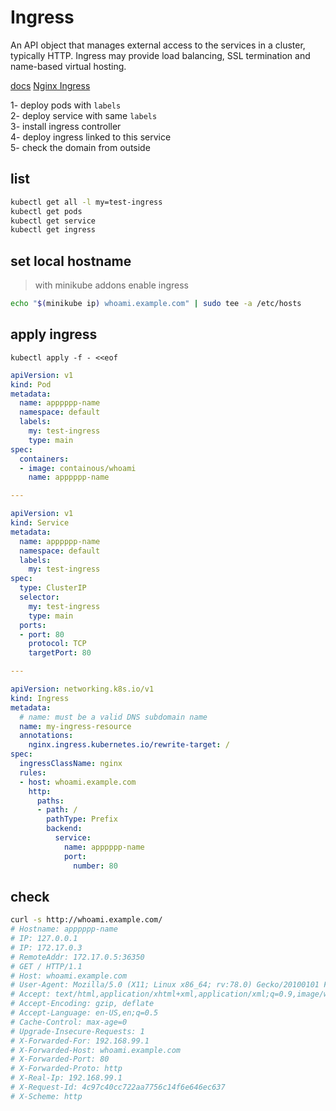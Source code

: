 # Ingress
An API object that manages external access to the services in a cluster, typically HTTP.
Ingress may provide load balancing, SSL termination and name-based virtual hosting.


[docs](https://kubernetes.io/docs/concepts/services-networking/ingress)
[Nginx Ingress](https://github.com/nginxinc/kubernetes-ingress)


1- deploy pods with `labels`    
2- deploy service with same `labels`    
3- install ingress controller    
4- deploy ingress linked to this service    
5- check the domain from outside    


## list 
```bash
kubectl get all -l my=test-ingress
kubectl get pods
kubectl get service
kubectl get ingress
```


## set local hostname
> with minikube addons enable ingress
```bash
echo "$(minikube ip) whoami.example.com" | sudo tee -a /etc/hosts
```


## apply ingress
`kubectl apply -f - <<eof`
```yaml
apiVersion: v1
kind: Pod
metadata:
  name: apppppp-name
  namespace: default
  labels:
    my: test-ingress
    type: main
spec:
  containers:
  - image: containous/whoami
    name: apppppp-name

---

apiVersion: v1
kind: Service
metadata:
  name: apppppp-name
  namespace: default
  labels:
    my: test-ingress
spec:
  type: ClusterIP
  selector:
    my: test-ingress
    type: main
  ports:
  - port: 80
    protocol: TCP
    targetPort: 80

---

apiVersion: networking.k8s.io/v1
kind: Ingress
metadata:
  # name: must be a valid DNS subdomain name
  name: my-ingress-resource
  annotations:
    nginx.ingress.kubernetes.io/rewrite-target: /
spec:
  ingressClassName: nginx
  rules:
  - host: whoami.example.com
    http:
      paths:
      - path: /
        pathType: Prefix
        backend:
          service:
            name: apppppp-name
            port: 
              number: 80
```


## check
```bash
curl -s http://whoami.example.com/
# Hostname: apppppp-name
# IP: 127.0.0.1
# IP: 172.17.0.3
# RemoteAddr: 172.17.0.5:36350
# GET / HTTP/1.1
# Host: whoami.example.com
# User-Agent: Mozilla/5.0 (X11; Linux x86_64; rv:78.0) Gecko/20100101 Firefox/78.0
# Accept: text/html,application/xhtml+xml,application/xml;q=0.9,image/webp,*/*;q=0.8
# Accept-Encoding: gzip, deflate
# Accept-Language: en-US,en;q=0.5
# Cache-Control: max-age=0
# Upgrade-Insecure-Requests: 1
# X-Forwarded-For: 192.168.99.1
# X-Forwarded-Host: whoami.example.com
# X-Forwarded-Port: 80
# X-Forwarded-Proto: http
# X-Real-Ip: 192.168.99.1
# X-Request-Id: 4c97c40cc722aa7756c14f6e646ec637
# X-Scheme: http
```
